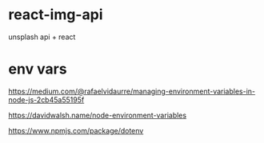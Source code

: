 # react-img-api
unsplash api + react

# env vars
https://medium.com/@rafaelvidaurre/managing-environment-variables-in-node-js-2cb45a55195f

https://davidwalsh.name/node-environment-variables

https://www.npmjs.com/package/dotenv
